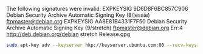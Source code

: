 The following signatures were invalid: EXPKEYSIG 9D6D8F6BC857C906 Debian Security Archive Automatic Signing Key (8/jessie) <ftpmaster@debian.org> EXPKEYSIG AA8E81B4331F7F50 Debian Security Archive Automatic Signing Key (9/stretch) <ftpmaster@debian.org>
Err:4 http://deb.debian.org/debian stretch Release.gpg

```sh
sudo apt-key adv --keyserver hkp://keyserver.ubuntu.com:80 --recv-keys 9D6D8F6BC857C906
```

